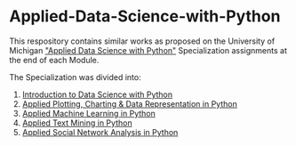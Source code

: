# Applied-Data-Science-with-Python

This respository contains similar works as proposed on the University of Michigan ["Applied Data Science with Python"](https://www.coursera.org/specializations/data-science-python) Specialization assignments at the end of each Module.

The Specialization was divided into:
1. [Introduction to Data Science with Python](https://github.com/renan2scarvalho/Applied-Data-Science-with-Python/tree/master/Introduction%20to%20Data%20Science%20with%20Python)
2. [Applied Plotting, Charting & Data Representation in Python](https://github.com/renan2scarvalho/Applied-Data-Science-with-Python/tree/master/Applied%20Plotting%2C%20Charting%20%26%20Data%20Representation%20in%20Python)
3. [Applied Machine Learning in Python](https://github.com/renan2scarvalho/Applied-Data-Science-with-Python/tree/master/Applied%20Machine%20Learning%20in%20Python)
4. [Applied Text Mining in Python](https://github.com/renan2scarvalho/Applied-Data-Science-with-Python/tree/master/Applied%20Text%20Mining%20in%20Python)
5. [Applied Social Network Analysis in Python](https://github.com/renan2scarvalho/Applied-Data-Science-with-Python/tree/master/Applied%20Social%20Network%20Analysis%20in%20Python)

